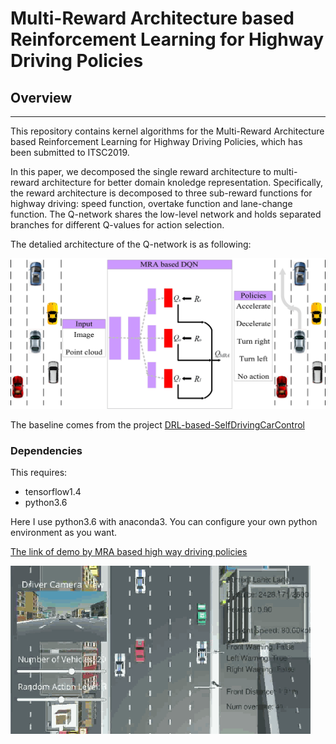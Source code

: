 # Multi-Reward Architecture based Reinforcement Learning for Highway Driving Policies

## Overview
---
This repository contains kernel algorithms for the Multi-Reward Architecture based Reinforcement Learning for Highway Driving Policies, which has been submitted to ITSC2019.

In this paper, we decomposed the single reward architecture to multi-reward architecture for better domain knoledge representation. Specifically,  the reward architecture is decomposed to three sub-reward functions for highway driving: speed function, overtake function and lane-change function. The Q-network shares the low-level network and holds separated branches for different Q-values for action selection.

The detalied architecture of the Q-network is as following:

![IV2019](./image_introduction/overview.jpg)

The baseline comes from the project [DRL-based-SelfDrivingCarControl](https://github.com/MLJejuCamp2017/DRL_based_SelfDrivingCarControl)


### Dependencies
This requires:

* tensorflow1.4
* python3.6


Here I use python3.6 with anaconda3. You can configure your own python environment as you want.

[The link of demo by MRA based high way driving policies](https://1drv.ms/v/s!Al-lgvnvaUomg9Y0knTqcVPNHbenlA)

<img src="./image_introduction/demo.gif" alt="Demo of testing" style="width: 480px;"/>
